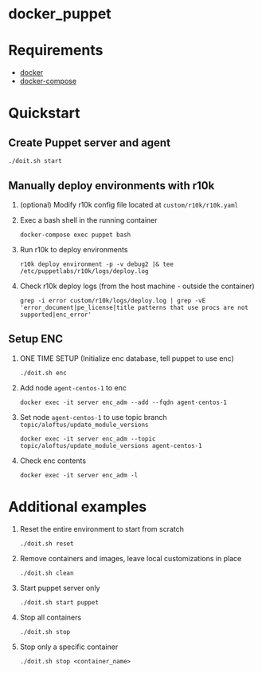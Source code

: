 # docker_puppet

# Requirements

- [docker](https://www.docker.com/products/docker-desktop)
- [docker-compose](https://docs.docker.com/compose/install/)

# Quickstart
## Create Puppet server and agent
```shell
./doit.sh start
```

## Manually deploy environments with r10k
1. (optional) Modify r10k config file located at `custom/r10k/r10k.yaml`

1. Exec a bash shell in the running container
   ```shell
   docker-compose exec puppet bash
   ```

1. Run r10k to deploy environments
   ```shell
   r10k deploy environment -p -v debug2 |& tee /etc/puppetlabs/r10k/logs/deploy.log
   ```

1. Check r10k deploy logs (from the host machine - outside the container)
   ```shell
   grep -i error custom/r10k/logs/deploy.log | grep -vE 'error_document|pe_license|title patterns that use procs are not supported|enc_error'
   ```

## Setup ENC
1. ONE TIME SETUP (Initialize enc database, tell puppet to use enc)
   ```shell
   ./doit.sh enc
   ```

1. Add node `agent-centos-1` to enc
   ```shell
   docker exec -it server enc_adm --add --fqdn agent-centos-1
   ```

1. Set node `agent-centos-1` to use topic branch `topic/aloftus/update_module_versions`
   ```shell
   docker exec -it server enc_adm --topic topic/aloftus/update_module_versions agent-centos-1
   ```

1. Check enc contents
   ```shell
   docker exec -it server enc_adm -l
   ```

# Additional examples
1. Reset the entire environment to start from scratch
   ```shell
   ./doit.sh reset
   ```
1. Remove containers and images, leave local customizations in place
   ```shell
   ./doit.sh clean
   ```
1. Start puppet server only
   ```shell
   ./doit.sh start puppet
   ```
1. Stop all containers
   ```shell
   ./doit.sh stop
   ```
1. Stop only a specific container
   ```shell
   ./doit.sh stop <container_name>
   ```
